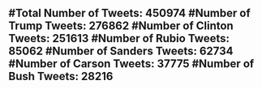 #Total Number of Tweets: 450974 
#Number of Trump Tweets: 276862
#Number of Clinton Tweets: 251613
#Number of Rubio Tweets: 85062
#Number of Sanders Tweets: 62734
#Number of Carson Tweets: 37775
#Number of Bush Tweets: 28216
---
